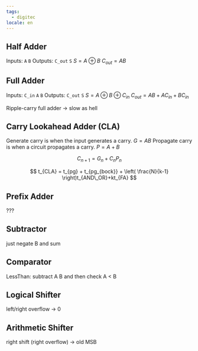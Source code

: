 ```yaml
---
tags:
  - digitec
locale: en
---
```


## Half Adder

Inputs: `A` `B`
Outputs: `C_out` `S`
$S = A \oplus B$
$C_{out} = AB$

## Full Adder

Inputs: `C_in` `A` `B`
Outputs: `C_out` `S`
$S = A \oplus B \oplus C_{in}$
$C_{out} =  AB + AC_{in} + BC_{in}$

Ripple-carry full adder -> slow as hell

## Carry Lookahead Adder (CLA)

Generate carry is when the input generates a carry.
$G = AB$
Propagate carry is when a circuit propagates a carry.
$P = A + B$

$$
C_{n+1} = G_{n} + C_{n}P_{n}
$$

$$
t_{CLA} = t_{pg} + t_{pg_{bock}} + \left( \frac{N}{k-1} \right)t_{AND\_OR}+kt_{FA}
$$

## Prefix Adder

???

## Subtractor

just negate B and sum

## Comparator

LessThan: subtract A B and then check A < B

## Logical Shifter

left/right overflow -> 0

## Arithmetic Shifter

right shift (right overflow) -> old MSB
